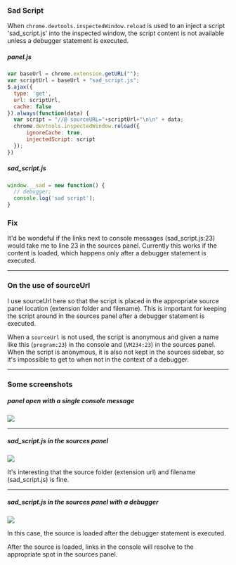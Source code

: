 ### Sad Script

When `chrome.devtools.inspectedWindow.reload` is used to an inject a script 'sad_script.js' into the inspected window, the script content is not available unless a debugger statement is executed.

##### panel.js

```js
var baseUrl = chrome.extension.getURL("");
var scriptUrl = baseUrl + "sad_script.js";
$.ajax({
  type: 'get',
  url: scriptUrl,
  cache: false
}).always(function(data) {
  var script = "//@ sourceURL="+scriptUrl+"\n\n" + data;
  chrome.devtools.inspectedWindow.reload({
      ignoreCache: true,
      injectedScript: script
  });
})
```

##### sad_script.js

```js
window.__sad = new function() {
  // debugger;
  console.log('sad script');
}
```

### Fix

It'd be wondeful if the links next to console messages (sad_script.js:23) would take me to line 23 in the sources panel.
Currently this works if the content is loaded, which happens only after a debugger statement is executed.

---

### On the use of sourceUrl

I use sourceUrl here so that the script is placed in the appropriate source panel location (extension folder and filename).
This is important for keeping the script around in the sources panel after a debugger statement is executed.

When a `sourceUrl` is not used, the script is anonymous and given a name like this (`program:23`) in the console and (`VM234:23`) in the sources panel.
When the script is anonymous, it is also not kept in the sources sidebar, so it's impossible to get to when not in the context of a debugger.

---

### Some screenshots

##### panel open with a single console message
![](http://f.cl.ly/items/3b220K0q013i272s3O2m/Image%202014-11-11%20at%2012.43.04%20PM.png)

---

##### sad_script.js in the sources panel
![](http://f.cl.ly/items/3a0Z0S0O36142S0v2634/Image%202014-11-11%20at%2012.50.53%20PM.png)

It's interesting that the source folder (extension url) and filename (sad_script.js) is fine.

---
##### sad_script.js in the sources panel with a debugger
![](http://f.cl.ly/items/0S3X0o133F461a1o1I0e/Image%202014-11-11%20at%2012.52.17%20PM.png)

In this case, the source is loaded after the debugger statement is executed.

After the source is loaded, links in the console will resolve to the appropriate spot in the sources panel.

